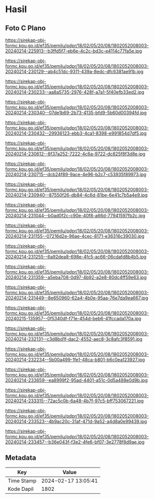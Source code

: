 # Hasil

## Foto C Plano

https://sirekap-obj-formc.kpu.go.id/ef35/pemilu/pdpr/18/02/05/20/08/1802052008003-20240214-225913--b3ffd5f7-eb6e-4c2c-bd3c-e4114c77fa5e.jpg

https://sirekap-obj-formc.kpu.go.id/ef35/pemilu/pdpr/18/02/05/20/08/1802052008003-20240214-230129--ab4c51dc-9311-439a-8edc-dfc6381ae91b.jpg

https://sirekap-obj-formc.kpu.go.id/ef35/pemilu/pdpr/18/02/05/20/08/1802052008003-20240214-230233--aa8a5735-2976-428f-a7a1-5f40efb33ed2.jpg

https://sirekap-obj-formc.kpu.go.id/ef35/pemilu/pdpr/18/02/05/20/08/1802052008003-20240214-230340--07de1b69-2b73-4135-bfd9-5b60d00394fd.jpg

https://sirekap-obj-formc.kpu.go.id/ef35/pemilu/pdpr/18/02/05/20/08/1802052008003-20240214-230432--29936123-ebb3-4ca1-8398-e991854d7df5.jpg

https://sirekap-obj-formc.kpu.go.id/ef35/pemilu/pdpr/18/02/05/20/08/1802052008003-20240214-230612--8f37a252-7222-4c6a-9722-dc825f8f3d8e.jpg

https://sirekap-obj-formc.kpu.go.id/ef35/pemilu/pdpr/18/02/05/20/08/1802052008003-20240214-230715--dcb24f89-9ace-4e96-b2c7-c53935f89973.jpg

https://sirekap-obj-formc.kpu.go.id/ef35/pemilu/pdpr/18/02/05/20/08/1802052008003-20240214-230940--87550f26-db84-4c6d-81be-6e41c7b5a4e9.jpg

https://sirekap-obj-formc.kpu.go.id/ef35/pemilu/pdpr/18/02/05/20/08/1802052008003-20240214-231044--b0ad0f2c-c90e-40f8-a66d-77941597fb2c.jpg

https://sirekap-obj-formc.kpu.go.id/ef35/pemilu/pdpr/18/02/05/20/08/1802052008003-20240214-231155--07216d2e-96ae-4cec-8171-e36316c39030.jpg

https://sirekap-obj-formc.kpu.go.id/ef35/pemilu/pdpr/18/02/05/20/08/1802052008003-20240214-231255--6a92dea8-698e-4fc5-ac66-06cdafd8b4b5.jpg

https://sirekap-obj-formc.kpu.go.id/ef35/pemilu/pdpr/18/02/05/20/08/1802052008003-20240214-231359--a5eba708-0d97-4b92-a2e8-80dc4ff59e63.jpg

https://sirekap-obj-formc.kpu.go.id/ef35/pemilu/pdpr/18/02/05/20/08/1802052008003-20240214-231449--8e650960-62a4-4b0e-95aa-76e7da9ea667.jpg

https://sirekap-obj-formc.kpu.go.id/ef35/pemilu/pdpr/18/02/05/20/08/1802052008003-20240215-135957--0f5340df-f71e-454d-beb6-41fccada170a.jpg

https://sirekap-obj-formc.kpu.go.id/ef35/pemilu/pdpr/18/02/05/20/08/1802052008003-20240214-232131--c3d8bd1f-dac2-4552-aec8-3c8afc3f8591.jpg

https://sirekap-obj-formc.kpu.go.id/ef35/pemilu/pdpr/18/02/05/20/08/1802052008003-20240214-232234--5b00a499-1fe1-48ca-b801-b6c0ea123927.jpg

https://sirekap-obj-formc.kpu.go.id/ef35/pemilu/pdpr/18/02/05/20/08/1802052008003-20240214-233659--ea8999f2-95ad-4401-a51c-0d5a488e0d9b.jpg

https://sirekap-obj-formc.kpu.go.id/ef35/pemilu/pdpr/18/02/05/20/08/1802052008003-20240214-233315--72ac5c0b-6a48-4b7f-97c5-bff753067221.jpg

https://sirekap-obj-formc.kpu.go.id/ef35/pemilu/pdpr/18/02/05/20/08/1802052008003-20240214-233523--4b9ac20c-31af-471d-9a52-a4d8a0e99439.jpg

https://sirekap-obj-formc.kpu.go.id/ef35/pemilu/pdpr/18/02/05/20/08/1802052008003-20240214-233457--b36e043f-f3e2-4fe6-bf07-3e2778f8d9ae.jpg


## Metadata

| Key        | Value               |
| ---------- | ------------------- |
| Time Stamp | 2024-02-17 13:05:41 |
| Kode Dapil | 1802                |



